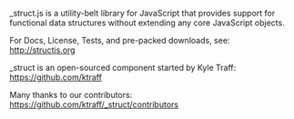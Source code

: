 _struct.js is a utility-belt library for JavaScript that provides
support for functional data structures without extending any 
core JavaScript objects.

For Docs, License, Tests, and pre-packed downloads, see:
http://structjs.org

_struct is an open-sourced component started by Kyle Traff:
https://github.com/ktraff

Many thanks to our contributors:
https://github.com/ktraff/_struct/contributors
